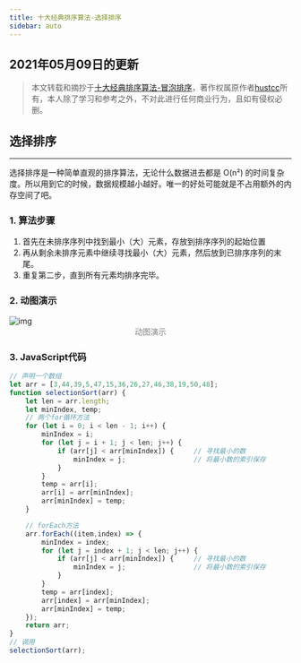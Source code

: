 ```yaml
---
title: 十大经典排序算法-选择排序
sidebar: auto
---
```

<style>
    .go-to-top {
        display: block !important;
    }
</style>

## 2021年05月09日的更新
>本文转载和摘抄于[十大经典排序算法-冒泡排序](https://sort.hust.cc/2.selectionsort)，著作权属原作者[hustcc](https://github.com/hustcc)所有，本人除了学习和参考之外，不对此进行任何商业行为，且如有侵权必删。

## 选择排序
---
选择排序是一种简单直观的排序算法，无论什么数据进去都是 O(n²) 的时间复杂度。所以用到它的时候，数据规模越小越好。唯一的好处可能就是不占用额外的内存空间了吧。

### 1. 算法步骤
1. 首先在未排序序列中找到最小（大）元素，存放到排序序列的起始位置
2. 再从剩余未排序元素中继续寻找最小（大）元素，然后放到已排序序列的末尾。
3. 重复第二步，直到所有元素均排序完毕。

### 2. 动图演示
<img class="custom" :src="$withBase('/assets/img/selectionSort/selectionSort.gif')" alt="img" style="margin:0 auto; display:block;">
<div style="color: gray; margin: 0px auto; text-align: center;">动图演示</div>

### 3. JavaScript代码
```JavaScript
// 声明一个数组
let arr = [3,44,39,5,47,15,36,26,27,46,38,19,50,48];
function selectionSort(arr) {
    let len = arr.length;
    let minIndex, temp;
    // 两个for循环方法
    for (let i = 0; i < len - 1; i++) {
        minIndex = i;
        for (let j = i + 1; j < len; j++) {
            if (arr[j] < arr[minIndex]) {     // 寻找最小的数
                minIndex = j;                 // 将最小数的索引保存
            }
        }
        temp = arr[i];
        arr[i] = arr[minIndex];
        arr[minIndex] = temp;
    }

    // forEach方法
    arr.forEach((item,index) => {
        minIndex = index;
        for (let j = index + 1; j < len; j++) {
            if (arr[j] < arr[minIndex]) {     // 寻找最小的数
                minIndex = j;                 // 将最小数的索引保存
            }
        }
        temp = arr[index];
        arr[index] = arr[minIndex];
        arr[minIndex] = temp;
    });
    return arr;
}
// 调用
selectionSort(arr);
```

